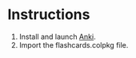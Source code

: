 # Instructions
1. Install and launch [Anki](https://apps.ankiweb.net/).
2. Import the flashcards.colpkg file.
